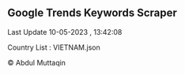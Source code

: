 

## Google Trends Keywords Scraper 
 
Last Update 10-05-2023 , 13:42:08

Country List :
VIETNAM.json



© Abdul Muttaqin 
